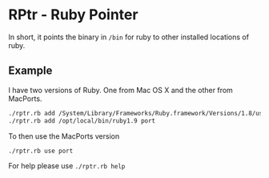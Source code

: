 # RPtr - Ruby Pointer

In short, it points the binary in `/bin` for ruby to other installed locations of ruby.

## Example
I have two versions of Ruby.
One from Mac OS X and the other from MacPorts.

```sh
./rptr.rb add /System/Library/Frameworks/Ruby.framework/Versions/1.8/usr/bin/ruby system
./rptr.rb add /opt/local/bin/ruby1.9 port
```

To then use the MacPorts version
```sh
./rptr.rb use port
```

For  help please use
`./rptr.rb help`
